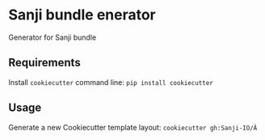 Sanji bundle enerator
=====================

Generator for Sanji bundle

Requirements
------------
Install `cookiecutter` command line: `pip install cookiecutter`

Usage
-----
Generate a new Cookiecutter template layout: `cookiecutter gh:Sanji-IO/Â`
